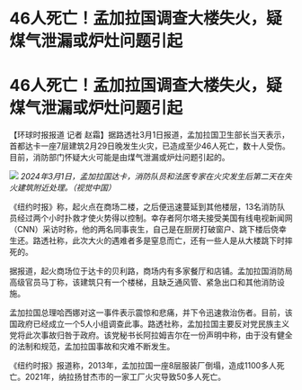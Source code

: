 # 46人死亡！孟加拉国调查大楼失火，疑煤气泄漏或炉灶问题引起

# 46人死亡！孟加拉国调查大楼失火，疑煤气泄漏或炉灶问题引起

【环球时报报道 记者
赵霜】据路透社3月1日报道，孟加拉国卫生部长当天表示，首都达卡一座7层建筑2月29日晚发生火灾，已造成至少46人死亡，数十人受伤。目前，消防部门怀疑大火可能是由煤气泄漏或炉灶问题引起的。

![](https://inews.gtimg.com/om_bt/Oh3d3nKjtNhMEt770vUl3ZHEWwCJ8oizWaXx6HYv4U-BYAA/1000)
_2024年3月1日，孟加拉国达卡，消防队员和法医专家在火灾发生后第二天在失火建筑附近处理。（视觉中国）_

《纽约时报》称，起火点在商场二楼，之后便迅速蔓延到其他楼层，13名消防队员经过两个小时扑救才使火势得以控制。幸存者阿尔塔夫接受美国有线电视新闻网（CNN）采访时称，他的两名同事丧生，自己是在厨房打破窗户、跳下楼后侥幸生还。路透社称，此次大火的遇难者多是窒息而亡，还有一些人是从大楼跳下时摔死的。

据报道，起火商场位于达卡的贝利路，商场内有多家餐厅和店铺。孟加拉国消防局高级官员马丁称，该建筑只有一个楼梯，且缺乏通风管、紧急出口和其他消防设施。

孟加拉国总理哈西娜对这一事件表示震惊和悲痛，并下令迅速救治伤者。目前，该国政府已经成立一个5人小组调查此事。路透社称，孟加拉国主要反对党民族主义党将此次事故归咎于政府。该党秘书长阿拉姆吉尔在一份声明中称，由于没有健全的法制和规范，孟加拉国事故和灾难不断发生。

《纽约时报》报道称，2013年，孟加拉国一座8层服装厂倒塌，造成1100多人死亡。2021年，纳拉扬甘杰市的一家工厂火灾导致50多人死亡。

